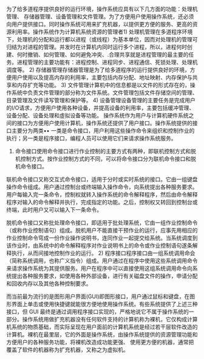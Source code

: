 为了给多道程序提供良好的运行环境，操作系统应具有以下几方面的功能：处理机管理、 存储器管理、设备管理和文件管理。为了方便用户使用操作系统，还必须向用户提供接口。同时操作系统可用来扩充机器，以提供更方便的服务、更高的资源利用率。操作系统作为计算机系统资源的管理者1) 处理机管理在多道程序环境下，处理机的分配和运行都以进程（或线程）为基本单位，因而对处理机的管理可归结为对进程的管理。并发时在计算机内同时运行多个进程，所以，进程何时创建、何时撤销、如何管理、如何避免冲突、.合理共享就是进程管理的最主要的任务。进程管理的主要功能有：进程控制、进程同步、进程通信、死锁处理、处理机调度等。
2) 存储器管理存储器管理是为了给多道程序的运行提供良好的环境，方便用户使用以及提高内存的利用率，主要包括内存分配、地址映射、内存保护与共享和内存扩充等功能。
3) 文件管理计算机中的信息都是以文件的形式存在的，操作系统中负责文件管理的部分称为文件系统。文件管理包括文件存储空间的管理、目录管理及文件读写管理和保护等。
4) 设备管理设备管理的主要任务是完成用户的I/O请求，方便用户使用各种设备，并提高设备的利用率，主要包括缓冲管理、设备分配、设备处理和虛拟设备等功能。
操作系统作为用户与计算机硬件系统之间的接口为方便用户使用计算机，操作系统还提供了用户接口。操作系统提供的接口主要分为两类•• 一类是命令接口，用户利用这些操作命令来组织和控制作业的执行；另一类是程序接口，编程人员可以使用它们来请求操作系统服务。
1) 命令接口使用命令接口进行作业控制的主要方式有两种，即联机控制方式和脱机控制方式。按作业控制方式的不同，可以将命令接口分为联机命令接口和脱机命令接口。

联机命令接口又称交互式命令接口，适用于分时或实时系统的接口。它由一组键盘操作命令组成。用户通过控制台或终端输入操作命令，向系统提出各种服务要求。用户每输入完一条命令，控制权就转入操作系统的命令解释程序，然后由命令解释程序对输入的命令解释并执行，完成指定的功能。之后，控制权又转回到控制台或终端，此时用户又可以输入下一条命令。

脱机命令接口又称批处理命令接口，即适用于批处理系统，它由一组作业控制命令（或称作业控制语句）组成。脱机用户不能直接干预作业的运行，应事先用相应的作业控制命令穹成一份作业操作说明书，连同作业一起提交给系统。当系统调度到该作业时，由系统中的命令解释程序对作业说明书上的命令或作业控制语句遂条解释执行，从而间接地控制作业的运行。
2) 程序接口程序接口由一组系统调用命会（简称系统调用，也称广义指令）组成。用户通过在程序中使用这些系统调用命令来请求操作系统为其提供服务。用户在程序中可以直接使用这组系统调用命令向系统提出各种服务要求，如使用各种外部设备，进行有关磁盘文件的操作，申请分配和回收内存以及其他各种控制要求。

而当前最为流行的是图形用户界面(GUI)即图形接口，用户通过鼠标和键盘，在图形界面上单击或使用快捷键就能很方便地使用操作系统。有些系统提供了上述三种接口，但 GUI 最终是通过调用程序接口实现的，严格地说它不属于操作系统的一部分。操作系统用做扩充机器没有任何软件支持的计算机称为裸机，它仅构成计算机系统的物质基础，而实际呈现在用户面前的计算机系统是经过若干层软件改造的计算机。裸机在最里层，它的外面是操作系统，由操作系统提供的资源管理功能和方便用户的各种服务功能，将裸机改造成功能更强、 使用更方便的机器，通常把覆盖了软件的机器称为扩充机器，又称之为虚拟机。